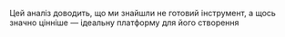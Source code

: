 Цей аналіз доводить, що ми знайшли не готовий інструмент, а щось значно цінніше — ідеальну платформу для його створення